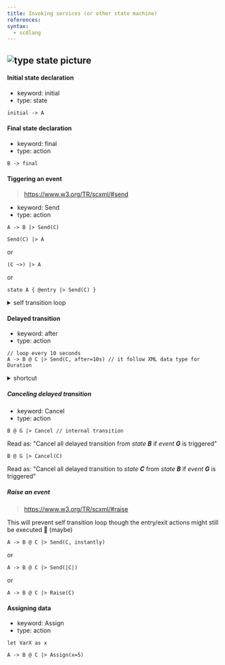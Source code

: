 ```yaml
---
title: Invoking services (or other state machine)
references:
syntax:
  - scdlang
---
```

![type state picture]()
---
#### Initial state declaration
- keyword: initial
- type: state

```scxml
initial -> A
```

#### Final state declaration
- keyword: final
- type: action

```scxml
B -> final
```

#### Tiggering an event
> https://www.w3.org/TR/scxml/#send
- keyword: Send
- type: action

```scl
A -> B |> Send(C)
```

```scl
Send(C) |> A
```
or
```scl
(C ~>) |> A
```
or
```scl
state A { @entry |> Send(C) }
```

<details><summary>self transition loop</summary>

```scl
=> B @ C |> Send(C)
B -> C @ G
```
Read as: "Loop transition to *state **B*** as long as *event **G*** is not triggered"
</details>

#### Delayed transition
- keyword: after
- type: action

```scl
// loop every 10 seconds
A -> B @ C |> Send(C, after=10s) // it follow XML data type for Duration
```

<details><summary>shortcut</summary>

> references: https://xstate.js.org/docs/guides/delays.html#behind-the-scenes

```scl
A -> B @ after(0.5s)
```
is a shortcut of
```scl
A <| Send(UUID, after=0.5s)
A -> B @ UUID
```
or
```scl
state A { @entry |> Send(UUID, after=0.5s) }
A -> B @ UUID
```
</details>

##### Canceling delayed transition
- keyword: Cancel
- type: action

```scl
B @ G |> Cancel // internal transition
```
Read as: "Cancel all delayed transition from *state **B*** if *event **G*** is triggered"

```scl
B @ G |> Cancel(C)
```
Read as: "Cancel all delayed transition to *state **C*** from *state **B*** if *event **G*** is triggered"

##### Raise an event
> https://www.w3.org/TR/scxml/#raise

This will prevent self transition loop though the entry/exit actions might still be executed 🤔 (maybe)
```scl
A -> B @ C |> Send(C, instantly)
```
or
```scl
A -> B @ C |> Send(|C|)
```
or
```scl
A -> B @ C |> Raise(C)
```

#### Assigning data
- keyword: Assign
- type: action

```scl
let VarX as x

A -> B @ C |> Assign(x=5)
```
